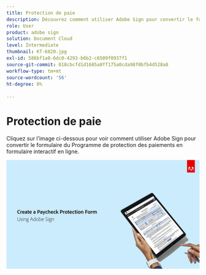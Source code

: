 ```yaml
---
title: Protection de paie
description: Découvrez comment utiliser Adobe Sign pour convertir le formulaire du Programme de protection des paiements en formulaire interactif en ligne.
role: User
product: adobe sign
solution: Document Cloud
level: Intermediate
thumbnail: KT-6820.jpg
exl-id: 586bf1a8-6dc0-4293-b6b2-c6509f0937f1
source-git-commit: 018cbcfd1d1605a8ff175a0cda98f0bfb4d528a8
workflow-type: tm+mt
source-wordcount: '56'
ht-degree: 0%

---
```


# Protection de paie

Cliquez sur l’image ci-dessous pour voir comment utiliser Adobe Sign pour convertir le formulaire du Programme de protection des paiements en formulaire interactif en ligne.

[![Procédure pas à pas interactive de capture de paiement](../assets/Paycheck.jpg)](https://acrobatusers.com/paycheck-protection-program-resource-hub/walkthrough/)
